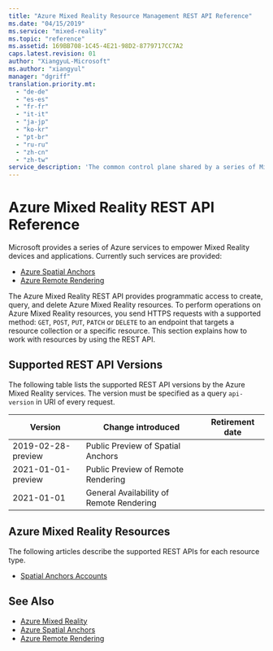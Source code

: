 ```yaml
---
title: "Azure Mixed Reality Resource Management REST API Reference"
ms.date: "04/15/2019"
ms.service: "mixed-reality"
ms.topic: "reference"
ms.assetid: 169BB708-1C45-4E21-98D2-8779717CC7A2
caps.latest.revision: 01
author: "XiangyuL-Microsoft"
ms.author: "xiangyul"
manager: "dgriff"
translation.priority.mt:
  - "de-de"
  - "es-es"
  - "fr-fr"
  - "it-it"
  - "ja-jp"
  - "ko-kr"
  - "pt-br"
  - "ru-ru"
  - "zh-cn"
  - "zh-tw"
service_description: 'The common control plane shared by a series of Mixed Reality cloud service: Azure Spatial Anchors, Azure Remote Rendering, etc.'
---
```


# Azure Mixed Reality REST API Reference
Microsoft provides a series of Azure services to empower Mixed Reality devices and applications. Currently such services are provided:

* [Azure Spatial Anchors](https://azure.microsoft.com/services/spatial-anchors/)
* [Azure Remote Rendering](https://azure.microsoft.com/services/remote-rendering/)

The Azure Mixed Reality REST API provides programmatic access to create, query, and delete Azure Mixed Reality resources. To perform operations on Azure Mixed Reality resources, you send HTTPS requests with a supported method: `GET`, `POST`, `PUT`, `PATCH` or `DELETE` to an endpoint that targets a resource collection or a specific resource. This section explains how to work with resources by using the REST API.

## Supported REST API Versions
The following table lists the supported REST API versions by the Azure Mixed Reality services. The version must be specified as a query `api-version` in URI of every request.

|Version|Change introduced|Retirement date|
|-------------|---------------------|-----------------------|
|2019-02-28-preview|Public Preview of Spatial Anchors||
|2021-01-01-preview|Public Preview of Remote Rendering||
|2021-01-01|General Availability of Remote Rendering||

## Azure Mixed Reality Resources
The following articles describe the supported REST APIs for each resource type.

* [Spatial Anchors Accounts](xref:management.azure.com.mixedreality.spatialanchorsaccounts)

## See Also
* [Azure Mixed Reality](https://azure.microsoft.com/topic/mixed-reality/)
* [Azure Spatial Anchors](https://azure.microsoft.com/services/spatial-anchors/)
* [Azure Remote Rendering](https://azure.microsoft.com/services/remote-rendering/)